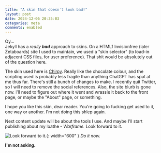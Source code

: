 ```yaml
---
title: "A skin that doesn't look bad!"
layout: post
date: 2024-12-06 20:35:03
categories: meta
comments: enabled
---
```

Oy...  
Jekyll has a <i>really <b>bad</b></i> approach to skins. On a HTML1 Invisionfree (later Zetaboards) site I used to maintain, we used a "skin selector" (to load-in adjacent CSS files, for user preference). That shit would be absolutely out of the question here.  

The skin used here is [Chirpy](https://chirpy.cotes.page/). Really like the chocolate colour, and the scripting used is probably less fragile than anything ChatGPT has spat at me thus far. There's still a bunch of changes to make. I recently quit Twitter, so I will need to remove the social references. Also, the site blurb is gone now. I'll need to figure out where it went and wrassle it back to the front page, or maybe the "About" page, or something.  

I hope you like this skin, dear reader. You're going to fucking get used to it, one way or another. I'm not doing this shlep again.  

Next content update will be about the tools I use. And maybe I'll start publishing about my loathe - <i>Warframe.</i> Look forward to it.

![Look forward to it.](/gun.webp){: width="600" }
_Do it now._

<b>I'm not asking.</b>

